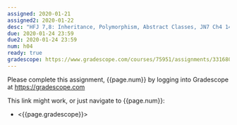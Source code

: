 ```yaml
---
assigned: 2020-01-21 
assigned2: 2020-01-22 
desc: "HFJ 7,8: Inheritance, Polymorphism, Abstract Classes, JN7 Ch4 143-152."
due: 2020-01-24 23:59
due2: 2020-01-24 23:59
num: h04
ready: true
gradescope: https://www.gradescope.com/courses/75951/assignments/331680
---
```


Please complete this assignment, {{page.num}} by logging into Gradescope at <https://gradescope.com>

This link might work, or just navigate to {{page.num}}:

* <{{page.gradescope}}>

